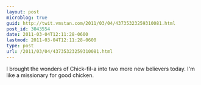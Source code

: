 ```yaml
---
layout: post
microblog: true
guid: http://twit.vmstan.com/2011/03/04/43735323259310081.html
post_id: 3043554
date: 2011-03-04T12:11:28-0600
lastmod: 2011-03-04T12:11:28-0600
type: post
url: /2011/03/04/43735323259310081.html
---
```

I brought the wonders of Chick-fil-a into two more new believers today. I'm like a missionary for good chicken.
